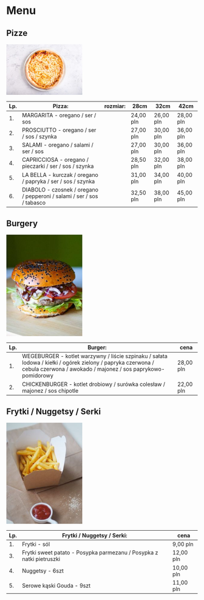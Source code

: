 # Menu

## Pizze

<img src="assets/img/808ab593-1034-489d-844b-e5c4fd9da8e9.jpg" width = 200>

|Lp.|Pizza:                                                 |rozmiar:            |   28cm    |   32cm     |    42cm    |
|---|-------------------------------------------------------|--------------------|-----------|------------|------------|
|1. |MARGARITA - oregano / ser / sos                        |                    | 24,00 pln |  26,00 pln |  28,00 pln |
|2. |PROSCIUTTO - oregano / ser / sos / szynka              |                    | 27,00 pln |  30,00 pln |  36,00 pln |
|3. |SALAMI - oregano / salami / ser / sos                  |                    | 27,00 pln |  30,00 pln |  36,00 pln |
|4. |CAPRICCIOSA - oregano / pieczarki / ser / sos / szynka |                    | 28,50 pln |  32,00 pln |  38,00 pln |
|5. |LA BELLA - kurczak / oregano / papryka / ser / sos / szynka|                | 31,00 pln |  34,00 pln |  40,00 pln |
|6. |DIABOLO - czosnek / oregano / pepperoni / salami / ser / sos / tabasco |    | 32,50 pln |  38,00 pln |  45,00 pln |

## Burgery

<img src="assets/img/70a125e9-0f5c-4859-bb32-9167463d27ed.jpg" width = 200>

|Lp.|Burger:                                                                                                                                                                      |    cena  |
|---|-----------------------------------------------------------------------------------------------------------------------------------------------------------------------------|-----------|
|1. |WEGEBURGER - kotlet warzywny / liście szpinaku / sałata lodowa / kiełki / ogórek zielony / papryka czerwona / cebula czerwona / awokado / majonez / sos paprykowo-pomidorowy | 28,00 pln | 
|2. |CHICKENBURGER - kotlet drobiowy / surówka colesław / majonez / sos chipotle                                                                                                  | 22,00 pln | 

## Frytki / Nuggetsy / Serki

<img src="assets/img/pc281943.jpg" width = 200>

|Lp.|Frytki / Nuggetsy / Serki:                                               |   cena    |
|---|-------------------------------------------------------------------------|-----------|
|1. |Frytki - sól                                                             | 9,00 pln  | 
|3. |Frytki sweet patato - Posypka parmezanu / Posypka z natki pietruszki     | 12,00 pln | 
|4. |Nuggetsy - 6szt                                                          | 10,00 pln | 
|5. |Serowe kąski Gouda - 9szt                                                | 11,00 pln | 
